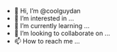- 👋 Hi, I’m @coolguydan
- 👀 I’m interested in ...
- 🌱 I’m currently learning ...
- 💞️ I’m looking to collaborate on ...
- 📫 How to reach me ...

<!---
coolguydan/coolguydan is a ✨ special ✨ repository because its `README.md` (this file) appears on your GitHub profile.
You can click the Preview link to take a look at your changes.
--->
